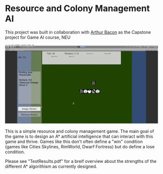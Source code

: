# Resource and Colony Management AI

This project was built in collaboration with [Arthur Bacon](https://github.com/toon-leader-bacon/) as the Capstone project for Game AI course, NEU

![Game snapshot](rts_1.png)

This is a simple resource and colony management game. The main goal of the game is to design an A* artificial intelligence that can interact with this game and thrive. Games like this don't often define a "win" condition (games like Cities Skylines, RimWorld, Dwarf Fortress) but do define a lose condition. 

Please see "TestResults.pdf" for a breif overview about the strengths of the different A* algorithism as currently designed. 
